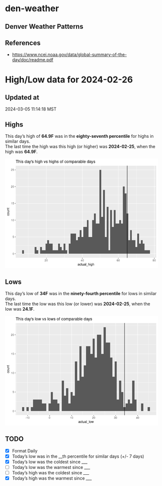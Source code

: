 

# den-weather

## Denver Weather Patterns

## References

- <https://www.ncei.noaa.gov/data/global-summary-of-the-day/doc/readme.pdf>

# High/Low data for 2024-02-26

## Updated at

2024-03-05 11:14:18 MST

## Highs

This day’s high of **64.9F** was in the **eighty-seventh percentile**
for highs in similar days.  
The last time the high was this high (or higher) was **2024-02-25**,
when the high was **64.9F**.

![](readme_files/figure-commonmark/unnamed-chunk-4-1.png)

## Lows

This day’s low of **34F** was in the **ninety-fourth percentile** for
lows in similar days.  
The last time the low was this low (or lower) was **2024-02-25**, when
the low was **24.1F**.

![](readme_files/figure-commonmark/unnamed-chunk-6-1.png)

## TODO

- [x] Format Daily
- [x] Today’s low was in the \_\_th percentile for similar days (+/- 7
  days)
- [x] Today’s low was the coldest since \_\_\_
- [ ] Today’s low was the warmest since \_\_\_
- [ ] Today’s high was the coldest since \_\_\_
- [x] Today’s high was the warmest since \_\_\_
